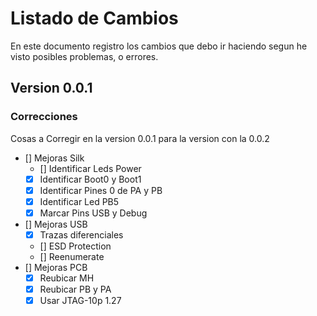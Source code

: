 # Listado de Cambios
En este documento registro los cambios que debo ir haciendo segun he visto posibles problemas, o errores.

## Version 0.0.1
### Correcciones
Cosas a Corregir en la version 0.0.1 para la version con la 0.0.2
* [] Mejoras Silk
  * [] Identificar Leds Power
  * [X] Identificar Boot0 y Boot1
  * [X] Identificar Pines 0 de PA y PB
  * [X] Identificar Led PB5
  * [X] Marcar Pins USB y Debug
* [] Mejoras USB
  * [x] Trazas diferenciales
  * [] ESD Protection
  * [] Reenumerate
* [] Mejoras PCB
  * [X] Reubicar MH
  * [X] Reubicar PB y PA 
  * [X] Usar JTAG-10p 1.27